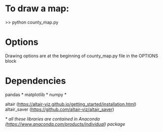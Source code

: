 # To draw a map:

\>\> python county_map.py

# Options

Drawing options are at the beginning of county_map.py file in the OPTIONS block

# Dependencies

pandas \*
matplotlib \*
numpy \*

altair (https://altair-viz.github.io/getting_started/installation.html)
altair_saver (https://github.com/altair-viz/altair_saver)

<i> \* all these libraries are contained in Anaconda (https://www.anaconda.com/products/individual) package </i>
